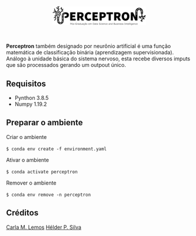 <br/>
<p align="center">
        <img width="50%" src="/img/logo.png" alt="PERCEPTRON">
    </a>
</p>

<br/>

**Perceptron** também designado por neurônio artificial é uma função matemática de classificação binária (aprendizagem supervisionada). Análogo à unidade básica do sistema nervoso, esta recebe diversos imputs que são processados gerando um outpout único.

## Requisitos
* Pynthon 3.8.5
* Numpy 1.19.2

## Preparar o ambiente
Criar o ambiente

`$ conda env create -f environment.yaml`

Ativar o ambiente

`$ conda activate perceptron` 

Remover o ambiente

`$ conda env remove -n perceptron`

## Créditos
[Carla M. Lemos](https://github.com/CarlaMLemos) 
[Hélder P. Silva ](https://github.com/helderpsilva)

